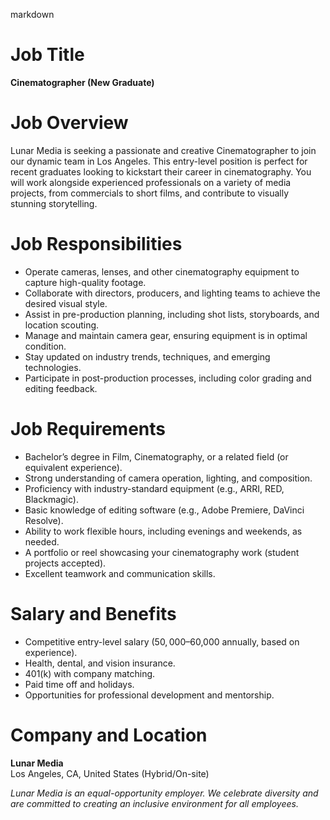markdown
# **Job Title**  
**Cinematographer (New Graduate)**  

# **Job Overview**  
Lunar Media is seeking a passionate and creative Cinematographer to join our dynamic team in Los Angeles. This entry-level position is perfect for recent graduates looking to kickstart their career in cinematography. You will work alongside experienced professionals on a variety of media projects, from commercials to short films, and contribute to visually stunning storytelling.  

# **Job Responsibilities**  
- Operate cameras, lenses, and other cinematography equipment to capture high-quality footage.  
- Collaborate with directors, producers, and lighting teams to achieve the desired visual style.  
- Assist in pre-production planning, including shot lists, storyboards, and location scouting.  
- Manage and maintain camera gear, ensuring equipment is in optimal condition.  
- Stay updated on industry trends, techniques, and emerging technologies.  
- Participate in post-production processes, including color grading and editing feedback.  

# **Job Requirements**  
- Bachelor’s degree in Film, Cinematography, or a related field (or equivalent experience).  
- Strong understanding of camera operation, lighting, and composition.  
- Proficiency with industry-standard equipment (e.g., ARRI, RED, Blackmagic).  
- Basic knowledge of editing software (e.g., Adobe Premiere, DaVinci Resolve).  
- Ability to work flexible hours, including evenings and weekends, as needed.  
- A portfolio or reel showcasing your cinematography work (student projects accepted).  
- Excellent teamwork and communication skills.  

# **Salary and Benefits**  
- Competitive entry-level salary ($50,000–$60,000 annually, based on experience).  
- Health, dental, and vision insurance.  
- 401(k) with company matching.  
- Paid time off and holidays.  
- Opportunities for professional development and mentorship.  

# **Company and Location**  
**Lunar Media**  
Los Angeles, CA, United States (Hybrid/On-site)  

*Lunar Media is an equal-opportunity employer. We celebrate diversity and are committed to creating an inclusive environment for all employees.*